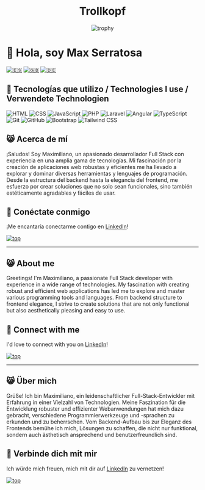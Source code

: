 
<h1 align="center"> Trollkopf </h1>

<p align="center">
  <img src="https://github-profile-trophy.vercel.app/?username=Trollkopf&column=4&row=2&margin-w=15&margin-h=15" alt="trophy">
</p>

# 👋 Hola, soy Max Serratosa

[![🇪🇸](https://img.shields.io/badge/%F0%9F%87%AA%F0%9F%87%B8-Espa%C3%B1ol-red)](##acerca-de-mí) [![🇬🇧](https://img.shields.io/badge/%F0%9F%87%AC%F0%9F%87%A7-English-blue)](##about-me) [![🇩🇪](https://img.shields.io/badge/%F0%9F%87%A9%F0%9F%87%AA-Deutsch-black)](##über-mich)


## 🎯 Tecnologías que utilizo / Technologies I use / Verwendete Technologien 

![HTML](https://img.shields.io/badge/HTML-5-orange)
![CSS](https://img.shields.io/badge/CSS-3-blue)
![JavaScript](https://img.shields.io/badge/JavaScript-ES6-yellow)
![PHP](https://img.shields.io/badge/PHP-8.2-blueviolet)
![Laravel](https://img.shields.io/badge/Laravel-11-red)
![Angular](https://img.shields.io/badge/Angular-12-dd0031)
![TypeScript](https://img.shields.io/badge/TypeScript-4.5-blue)
![Git](https://img.shields.io/badge/Git-2.32-orange)
![GitHub](https://img.shields.io/badge/GitHub-Profile-lightgrey)
![Bootstrap](https://img.shields.io/badge/Bootstrap-5-blueviolet)
![Tailwind CSS](https://img.shields.io/badge/Tailwind_CSS-3.0-38B2AC)

## 😸 Acerca de mí

¡Saludos! Soy Maximiliano, un apasionado desarrollador Full Stack con experiencia en una amplia gama de tecnologías. Mi fascinación por la creación de aplicaciones web robustas y eficientes me ha llevado a explorar y dominar diversas herramientas y lenguajes de programación. Desde la estructura del backend hasta la elegancia del frontend, me esfuerzo por crear soluciones que no solo sean funcionales, sino también estéticamente agradables y fáciles de usar.

## 🔗 Conéctate conmigo
¡Me encantaría conectarme contigo en [LinkedIn](https://www.linkedin.com/in/maximiliano-serratosa-obladen-full-stack-developer/)!

[![top](https://img.shields.io/badge/Volver%20arriba-green)](#hola-soy-max-serratosa-)
***

## 😸 About me

Greetings! I'm Maximiliano, a passionate Full Stack developer with experience in a wide range of technologies. My fascination with creating robust and efficient web applications has led me to explore and master various programming tools and languages. From backend structure to frontend elegance, I strive to create solutions that are not only functional but also aesthetically pleasing and easy to use.

## 🔗 Connect with me
I'd love to connect with you on [LinkedIn](https://www.linkedin.com/in/maximiliano-serratosa-obladen-full-stack-developer/)!

[![top](https://img.shields.io/badge/Back%20to%20top-green)](#hola-soy-max-serratosa-)
***
## 😸 Über mich

Grüße! Ich bin Maximiliano, ein leidenschaftlicher Full-Stack-Entwickler mit Erfahrung in einer Vielzahl von Technologien. Meine Faszination für die Entwicklung robuster und effizienter Webanwendungen hat mich dazu gebracht, verschiedene Programmierwerkzeuge und -sprachen zu erkunden und zu beherrschen. Vom Backend-Aufbau bis zur Eleganz des Frontends bemühe ich mich, Lösungen zu schaffen, die nicht nur funktional, sondern auch ästhetisch ansprechend und benutzerfreundlich sind.

## 🔗 Verbinde dich mit mir
Ich würde mich freuen, mich mit dir auf [LinkedIn](https://www.linkedin.com/in/maximiliano-serratosa-obladen-full-stack-developer/) zu vernetzen!

[![top](https://img.shields.io/badge/Zurück%20nach%20oben-green)](#hola-soy-max-serratosa-)
